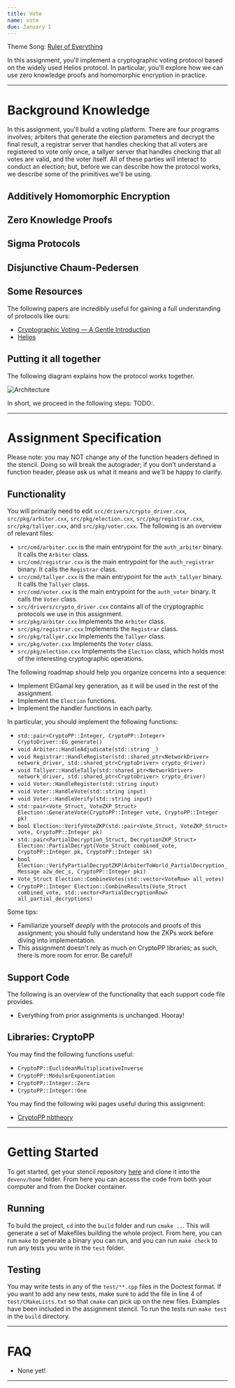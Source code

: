 ```yaml
---
title: Vote
name: vote
due: January 1 
---
```


Theme Song: [Ruler of Everything](https://www.youtube.com/watch?v=I8sUC-dsW8A)

In this assignment, you'll implement a cryptographic voting protocol based on the widely used Helios protocol. In particular, you'll explore how we can use zero knowledge proofs and homomorphic encryption in practice.

---

# Background Knowledge

In this assignment, you'll build a voting platform. There are four programs involves; arbiters that generate the election parameters and decrypt the final result, a registrar server that handles checking that all voters are registered to vote only once, a tallyer server that handles checking that all votes are valid, and the voter itself. All of these parties will interact to conduct an election; but, before we can describe how the protocol works, we describe some of the primitives we'll be using.

## Additively Homomorphic Encryption

## Zero Knowledge Proofs

## Sigma Protocols

## Disjunctive Chaum-Pedersen

## Some Resources

The following papers are incredibly useful for gaining a full understanding of protocols like ours:
- [Cryptographic Voting — A Gentle Introduction](https://eprint.iacr.org/2016/765.pdf)
- [Helios](https://www.usenix.org/legacy/events/sec08/tech/full_papers/adida/adida.pdf)


## Putting it all together

The following diagram explains how the protocol works together.

![Architecture]()

In short, we proceed in the following steps: TODO:.

---

# Assignment Specification

Please note: you may NOT change any of the function headers defined in the stencil. Doing so will break the autograder; if you don't understand a function header, please ask us what it means and we'll be happy to clarify.

## Functionality

You will primarily need to edit `src/drivers/crypto_driver.cxx`, `src/pkg/arbiter.cxx`, `src/pkg/election.cxx`, `src/pkg/registrar.cxx`, `src/pkg/tallyer.cxx`, and `src/pkg/voter.cxx`. The following is an overview of relevant files:
- `src/cmd/arbiter.cxx` is the main entrypoint for the `auth_arbiter` binary. It calls the `Arbiter` class.
- `src/cmd/registrar.cxx` is the main entrypoint for the `auth_registrar` binary. It calls the `Registrar` class.
- `src/cmd/tallyer.cxx` is the main entrypoint for the `auth_tallyer` binary. It calls the `Tallyer` class.
- `src/cmd/voter.cxx` is the main entrypoint for the `auth_voter` binary. It calls the `Voter` class.
- `src/drivers/crypto_driver.cxx` contains all of the cryptographic protocols we use in this assignment.
- `src/pkg/arbiter.cxx` Implements the `Arbiter` class.
- `src/pkg/registrar.cxx` Implements the `Registrar` class.
- `src/pkg/tallyer.cxx` Implements the `Tallyer` class.
- `src/pkg/voter.cxx` Implements the `Voter` class.
- `src/pkg/election.cxx` Implements the `Election` class, which holds most of the interesting cryptographic operations.

The following roadmap should help you organize concerns into a sequence:
- Implement ElGamal key generation, as it will be used in the rest of the assignment.
- Implement the `Election` functions.
- Implement the handler functions in each party.

In particular, you should implement the following functions:
- `std::pair<CryptoPP::Integer, CryptoPP::Integer> CryptoDriver::EG_generate()`
- `void Arbiter::HandleAdjudicate(std::string _)`
- `void Registrar::HandleRegister(std::shared_ptr<NetworkDriver> network_driver, std::shared_ptr<CryptoDriver> crypto_driver)`
- `void Tallyer::HandleTally(std::shared_ptr<NetworkDriver> network_driver, std::shared_ptr<CryptoDriver> crypto_driver)`
- `void Voter::HandleRegister(std::string input)`
- `void Voter::HandleVote(std::string input)`
- `void Voter::HandleVerify(std::string input)`
- `std::pair<Vote_Struct, VoteZKP_Struct> Election::GenerateVote(CryptoPP::Integer vote, CryptoPP::Integer pk)`
- `bool Election::VerifyVoteZKP(std::pair<Vote_Struct, VoteZKP_Struct> vote, CryptoPP::Integer pk)`
- `std::pair<PartialDecryption_Struct, DecryptionZKP_Struct> Election::PartialDecrypt(Vote_Struct combined_vote, CryptoPP::Integer pk, CryptoPP::Integer sk)`
- `bool Election::VerifyPartialDecryptZKP(ArbiterToWorld_PartialDecryption_Message a2w_dec_s, CryptoPP::Integer pki)`
- `Vote_Struct Election::CombineVotes(std::vector<VoteRow> all_votes)`
- `CryptoPP::Integer Election::CombineResults(Vote_Struct combined_vote, std::vector<PartialDecryptionRow> all_partial_decryptions)`

Some tips:
- Familiarize yourself *deeply* with the protocols and proofs of this assignment; you should fully understand how the ZKPs work before diving into implementation.
- This assignment doesn't rely as much on CryptoPP libraries; as such, there is more room for error. Be careful!

## Support Code

The following is an overview of the functionality that each support code file provides.
- Everything from prior assignments is unchanged. Hooray!

## Libraries: CryptoPP

You may find the following functions useful:
- `CryptoPP::EuclideanMultiplicativeInverse`
- `CryptoPP::ModularExponentiation`
- `CryptoPP::Integer::Zero`
- `CryptoPP::Integer::One`

You may find the following wiki pages useful during this assignment:
- [CryptoPP nbtheory](https://www.cryptopp.com/docs/ref/nbtheory_8h.html)

---

# Getting Started

To get started, get your stencil repository [here](https://classroom.github.com/a/DX9ztxip) and clone it into the `devenv/home` folder. From here you can access the code from both your computer and from the Docker container.

## Running

To build the project, `cd`  into the `build` folder and run `cmake ..`. This will generate a set of Makefiles building the whole project. From here, you can run `make` to generate a binary you can run, and you can run `make check` to run any tests you write in the `test` folder.

## Testing

You may write tests in any of the `test/**.cpp` files in the Doctest format. If you want to add any new tests, make sure to add the file in line 4 of `test/CMakeLists.txt` so that `cmake` can pick up on the new files. Examples have been included in the assignment stencil. To run the tests run `make test` in the `build` directory.

---

# FAQ

- None yet!

---
